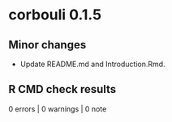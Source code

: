 # corbouli 0.1.5

## Minor changes

- Update README.md and Introduction.Rmd.

## R CMD check results

0 errors \| 0 warnings \| 0 note
